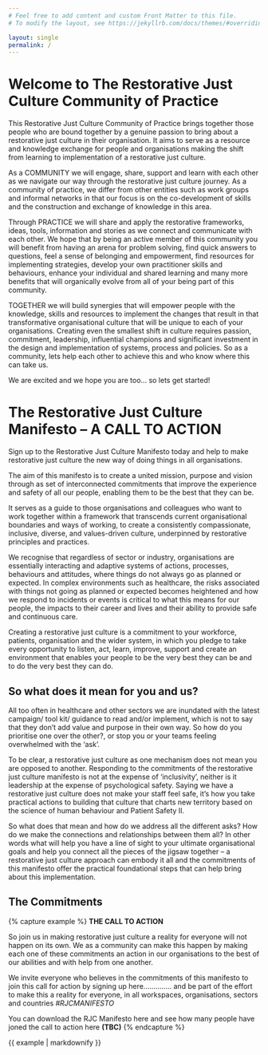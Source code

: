 ```yaml
---
# Feel free to add content and custom Front Matter to this file.
# To modify the layout, see https://jekyllrb.com/docs/themes/#overriding-theme-defaults

layout: single
permalink: /
---
```


# Welcome to The Restorative Just Culture Community of Practice 

This Restorative Just Culture Community of Practice brings together those people who are bound together by a genuine passion to bring about a restorative just culture in their organisation. It aims to serve as a resource and knowledge exchange for people and organisations making the shift from learning to implementation of a restorative just culture.  

As a COMMUNITY we will engage, share, support and learn with each other as we navigate our way through the restorative just culture journey. As a community of practice, we differ from other entities such as work groups and informal networks in that our focus is on the co-development of skills and the construction and exchange of knowledge in this area.  

Through PRACTICE we will share and apply the restorative frameworks, ideas, tools, information and stories as we connect and communicate with each other. We hope that by being an active member of this community you will benefit from having an arena for problem solving, find quick answers to questions, feel a sense of belonging and empowerment, find resources for implementing strategies, develop your own practitioner skills and behaviours, enhance your individual and shared learning and many more benefits that will organically evolve from all of your being part of this community.  

TOGETHER we will build synergies that will empower people with the knowledge, skills and resources to implement the changes that result in that transformative organisational culture  that will be unique to each of your organisations. Creating even the smallest shift in culture requires passion, commitment, leadership, influential champions and significant investment in the design and implementation of systems, process and policies. So as a community, lets help each other to achieve this and who know where this can take us.  

We are excited and we hope you are too... so lets get started!  

# The Restorative Just Culture Manifesto – A CALL TO ACTION 

Sign up to the Restorative Just Culture Manifesto today and help to make restorative just culture the new way of doing things in all organisations.   

The aim of this manifesto is to create a united mission, purpose and vision through as set of interconnected commitments that improve the experience and safety of all our people, enabling them to be the best that they can be.

It serves as a guide to those organisations and colleagues who want to work together within a framework that transcends current organisational boundaries and ways of working, to create a consistently compassionate, inclusive, diverse, and values-driven culture, underpinned by restorative principles and practices.

We recognise that regardless of sector or industry, organisations are essentially interacting and adaptive systems of actions, processes, behaviours and attitudes, where things do not always go as planned or expected. In complex environments such as healthcare, the risks associated with things not going as planned or expected becomes heightened and how we respond to incidents or events is critical to what this means for our people, the impacts to their career and lives and their ability to provide safe and continuous care. 

Creating a restorative just culture is a commitment to your workforce, patients, organisation and the wider system, in which you pledge to take every opportunity to listen, act, learn, improve, support and create an environment that enables your people to be the very best they can be and to do the very best they can do.  

## So what does it mean for you and us? 

All too often in healthcare and other sectors we are inundated with the latest campaign/ tool kit/ guidance to read and/or implement, which is not to say that they don’t add value and purpose in their own way. So how do you prioritise one over the other?, or stop you or your teams feeling overwhelmed with the ‘ask’.

To be clear, a restorative just culture as one mechanism does not mean you are opposed to another. Responding to the commitments of the restorative just culture manifesto is not at the expense of ‘inclusivity’, neither is it leadership at the expense of psychological safety. Saying we have a restorative just culture does not make your staff feel safe, it’s how you take practical actions to building that culture that charts new territory based on the science of human behaviour and Patient Safety II. 

So what does that mean and how do we address all the different asks? How do we make the connections and relationships between them all? In other words what will help you have a line of sight to your ultimate organisational goals and help you connect all the pieces of the jigsaw together – a restorative just culture approach can embody it all and the commitments of this manifesto offer the practical foundational steps that can help bring about this implementation. 

## The Commitments 

{% capture example %}
**THE CALL TO ACTION**

So join us in making restorative just culture a reality for everyone will not happen on its own. We as a community can make this happen by making each one of these commitments an action in our organisations to the best of our abilities and with help from one another.
<br/>

We invite everyone who believes in the commitments of this manifesto to join this call for action by signing up here………….. and be part of the effort to make this a reality for everyone, in all workspaces, organisations, sectors and countries _#RJCMANIFESTO_
<br/>

You can download the RJC Manifesto here and see how many people have joned the call to action here **(TBC)**
{% endcapture %}

<div class="notice--success">
  {{ example | markdownify }}
</div>